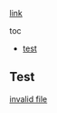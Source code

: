 [link](https://docs.google.com/presentation/d/1wUtwnWDf)

toc
- [test](#test)

## Test <a id="test"></a>

[invalid file](/docs/invalid.md)


